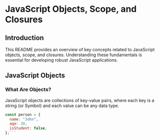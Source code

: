 # JavaScript Objects, Scope, and Closures

## Introduction
This README provides an overview of key concepts related to JavaScript objects, scope, and closures. Understanding these fundamentals is essential for developing robust JavaScript applications.

## JavaScript Objects

### What Are Objects?
JavaScript objects are collections of key-value pairs, where each key is a string (or Symbol) and each value can be any data type.

```javascript
const person = {
  name: "John",
  age: 30,
  isStudent: false,
};```
